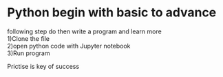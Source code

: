 # Python begin with basic to advance

following step do then write a program and learn more <br>
1)Clone the file<br>
2)open python code with Jupyter notebook<br>
3)Run program<br>

Prictise is key of success
